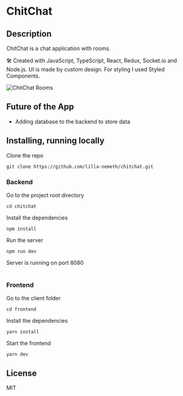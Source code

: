# ChitChat

## Description

ChitChat is a chat application with rooms.

🛠 Created with JavaScript, TypeScript, React, Redux, Socket.io and Node.js. UI is made by custom design. For styling I used Styled Components.

![ChitChat Rooms](https://raw.githubusercontent.com/lilla-nemeth/chitchat/main/frontend/src/assets/screenshots/app_screenshot_00.png)


## Future of the App

- Adding database to the backend to store data

## Installing, running locally

Clone the repo

```
git clone https://github.com/lilla-nemeth/chitchat.git
```

### Backend

Go to the project root directory

```
cd chitchat
```

Install the dependencies

```
npm install
```

Run the server

```
npm run dev
```

Server is running on port 8080
</br></br>

### Frontend

Go to the client folder

```
cd frontend
```

Install the dependencies

```
yarn install
```

Start the frontend

```
yarn dev
```

## License

MIT
